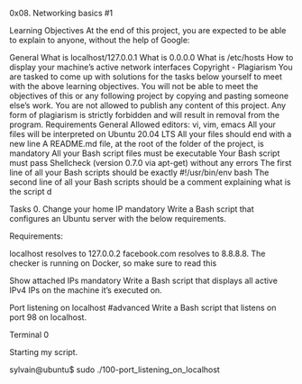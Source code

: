 0x08. Networking basics #1

Learning Objectives At the end of this project, you are expected to be able to explain to anyone, without the help of Google:

General What is localhost/127.0.0.1 What is 0.0.0.0 What is /etc/hosts How to display your machine’s active network interfaces Copyright - Plagiarism You are tasked to come up with solutions for the tasks below yourself to meet with the above learning objectives. You will not be able to meet the objectives of this or any following project by copying and pasting someone else’s work. You are not allowed to publish any content of this project. Any form of plagiarism is strictly forbidden and will result in removal from the program. Requirements General Allowed editors: vi, vim, emacs All your files will be interpreted on Ubuntu 20.04 LTS All your files should end with a new line A README.md file, at the root of the folder of the project, is mandatory All your Bash script files must be executable Your Bash script must pass Shellcheck (version 0.7.0 via apt-get) without any errors The first line of all your Bash scripts should be exactly #!/usr/bin/env bash The second line of all your Bash scripts should be a comment explaining what is the script d

Tasks 0. Change your home IP mandatory Write a Bash script that configures an Ubuntu server with the below requirements.

Requirements:

localhost resolves to 127.0.0.2 facebook.com resolves to 8.8.8.8. The checker is running on Docker, so make sure to read this

Show attached IPs mandatory Write a Bash script that displays all active IPv4 IPs on the machine it’s executed on.

Port listening on localhost #advanced Write a Bash script that listens on port 98 on localhost.

Terminal 0

Starting my script.

sylvain@ubuntu$ sudo ./100-port_listening_on_localhost
